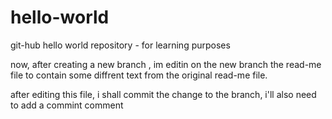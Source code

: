 # hello-world
git-hub hello world repository - for learning purposes

now, after creating a new branch , im editin on the new branch the read-me file
to contain some diffrent text from the original read-me file.

after editing this file, i shall commit the change to the branch, i'll also need to add a commint comment
 
